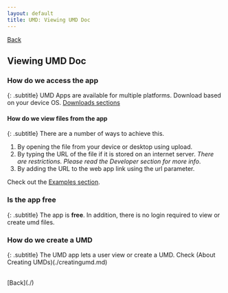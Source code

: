 ```yaml
---
layout: default
title: UMD: Viewing UMD Doc
---
```

[Back](./)
<br/>
## Viewing UMD Doc

### How do we access the app
{: .subtitle}
UMD Apps are available for multiple platforms. Download based on your device OS. [Downloads sections](./downloads.md)

#### How do we view files from the app
{: .subtitle}
There are a number of ways to achieve this.
1. By opening the file from your device or desktop using upload.
2. By typing the URL of the file if it is stored on an internet server. *There are restrictions. Please read the Developer section for more info*.
3. By adding the URL to the web app link using the url parameter.

Check out the [Examples section](./examples.md).

### Is the app free
{: .subtitle}
The app is **free**. In addition, there is no login required to view or create umd files.

### How do we create a UMD
{: .subtitle}
The UMD app lets a user view or create a UMD. Check (About Creating UMDs)(./creatingumd.md)

<br/>
[Back](./)
